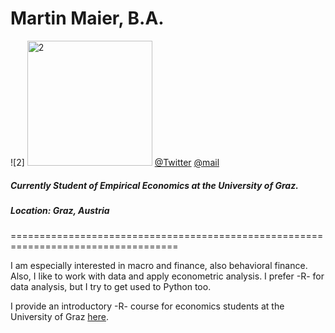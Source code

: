 # Martin Maier, B.A.

![2] <img src="https://user-images.githubusercontent.com/63603922/93268807-25df9000-f7ae-11ea-9ceb-d638bb5b14d8.jpg" alt="2" width="200"/>
[@Twitter](https://twitter.com/maetmaier) 
[@mail](maier_martin@live.at)

##### Currently Student of Empirical Economics at the University of Graz.
##### Location: Graz, Austria

===================================================================================

I am especially interested in macro and finance, also behavioral finance. Also, I like to work with data and apply econometric analysis. I prefer -R- for data analysis, but I try to get used to Python too. 

I provide an introductory -R- course for economics students at the University of Graz [here](https://maiermartin.github.io/An-Economists-R-Tutorial/).


